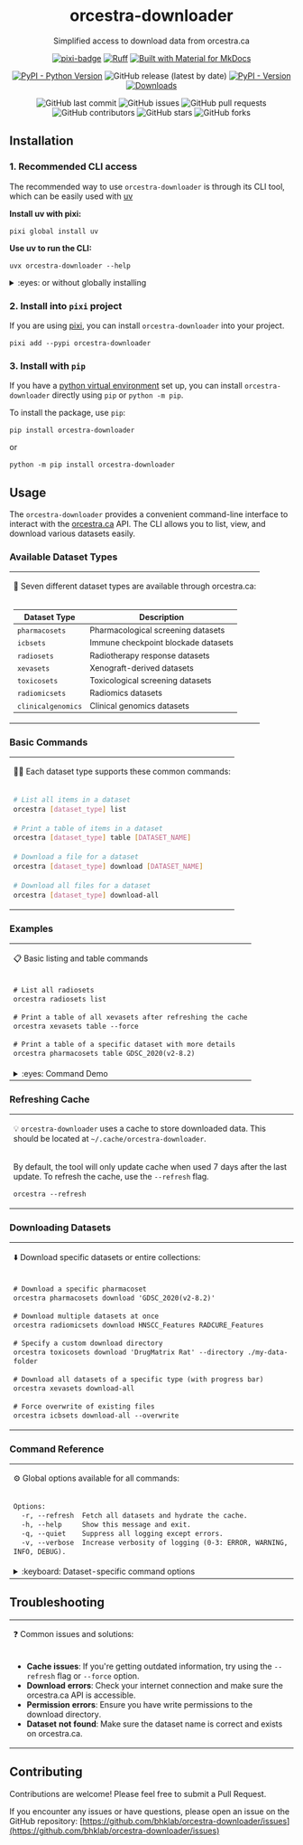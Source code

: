 <div align="center">

# orcestra-downloader

Simplified access to download data from orcestra.ca

[![pixi-badge](https://img.shields.io/endpoint?url=https://raw.githubusercontent.com/prefix-dev/pixi/main/assets/badge/v0.json&style=flat-square)](https://github.com/prefix-dev/pixi)
[![Ruff](https://img.shields.io/endpoint?url=https://raw.githubusercontent.com/astral-sh/ruff/main/assets/badge/v2.json&style=flat-square)](https://github.com/astral-sh/ruff)
[![Built with Material for MkDocs](https://img.shields.io/badge/mkdocs--material-gray?logo=materialformkdocs&style=flat-square)](https://github.com/squidfunk/mkdocs-material)

[![PyPI - Python Version](https://img.shields.io/pypi/pyversions/orcestra-downloader)](https://pypi.org/project/orcestra-downloader/)
![GitHub release (latest by date)](https://img.shields.io/github/v/release/bhklab/orcestra-downloader?label=GitHub%20Release&style=flat-square)
[![PyPI - Version](https://img.shields.io/pypi/v/orcestra-downloader)](https://pypi.org/project/orcestra-downloader/)
[![Downloads](https://static.pepy.tech/badge/orcestra-downloader)](https://pepy.tech/project/orcestra-downloader)

![GitHub last commit](https://img.shields.io/github/last-commit/bhklab/orcestra-downloader?style=flat-square)
![GitHub issues](https://img.shields.io/github/issues/bhklab/orcestra-downloader?style=flat-square)
![GitHub pull requests](https://img.shields.io/github/issues-pr/bhklab/orcestra-downloader?style=flat-square)
![GitHub contributors](https://img.shields.io/github/contributors/bhklab/orcestra-downloader?style=flat-square)
![GitHub stars](https://img.shields.io/github/stars/bhklab/orcestra-downloader?style=flat-square)
![GitHub forks](https://img.shields.io/github/forks/bhklab/orcestra-downloader?style=flat-square)

</div>

## Installation

### 1. Recommended CLI access

The recommended way to use `orcestra-downloader` is through its CLI tool, which
can be easily used with [uv](https://astral.sh/uv)

**Install uv with pixi:**

```console
pixi global install uv
```

**Use uv to run the CLI:**

```console
uvx orcestra-downloader --help
```

<details>
<summary>:eyes: or without globally installing</summary>

```console
pixi exec --spec uv uvx orcestra-downloader --help 
```
</details>

### 2. Install into `pixi` project

If you are using [pixi](https://pixi.sh), you can install `orcestra-downloader` into your project.

```console
pixi add --pypi orcestra-downloader
```

### 3. Install with `pip`

If you have a [python virtual environment](https://docs.python.org/3/tutorial/venv.html) set up,
you can install `orcestra-downloader` directly using `pip` or `python -m pip`.

To install the package, use `pip`:

```console
pip install orcestra-downloader
```

or 

```console
python -m pip install orcestra-downloader
```

## Usage

The `orcestra-downloader` provides a convenient command-line interface to interact with the [orcestra.ca](https://orcestra.ca) API. The CLI allows you to list, view, and download various datasets easily.

### Available Dataset Types

<table>
<tr>
<td>

:microscope: Seven different dataset types are available through orcestra.ca:

</td>
</tr>
<tr>
<td>

| Dataset Type | Description |
|-------------|-------------|
| `pharmacosets` | Pharmacological screening datasets |
| `icbsets` | Immune checkpoint blockade datasets |
| `radiosets` | Radiotherapy response datasets |
| `xevasets` | Xenograft-derived datasets |
| `toxicosets` | Toxicological screening datasets |
| `radiomicsets` | Radiomics datasets |
| `clinicalgenomics` | Clinical genomics datasets |

</td>
</tr>
</table>

### Basic Commands

<table>
<tr>
<td>

:technologist: Each dataset type supports these common commands:

</td>
</tr>
<tr>
<td>

```bash
# List all items in a dataset
orcestra [dataset_type] list

# Print a table of items in a dataset
orcestra [dataset_type] table [DATASET_NAME]

# Download a file for a dataset
orcestra [dataset_type] download [DATASET_NAME]

# Download all files for a dataset
orcestra [dataset_type] download-all
```

</td>
</tr>
</table>

### Examples

<table>
<tr>
<td>

:clipboard: Basic listing and table commands

</td>
</tr>
<tr>
<td>

```console
# List all radiosets
orcestra radiosets list

# Print a table of all xevasets after refreshing the cache
orcestra xevasets table --force

# Print a table of a specific dataset with more details
orcestra pharmacosets table GDSC_2020(v2-8.2)
```

</td>
</tr>
<tr>
<td>
<details>
<summary>:eyes: Command Demo</summary>

![orcestra-gif](./tapes/orcestra.gif)

</details>
</td>
</tr>
</table>

### Refreshing Cache

<table>
<tr>
<td>

:bulb: `orcestra-downloader` uses a cache to store downloaded data.
This should be located at `~/.cache/orcestra-downloader`.

</td>
</tr>
<tr>
<td>

By default, the tool will only update cache when used 7 days after the last update.
To refresh the cache, use the `--refresh` flag.

```console
orcestra --refresh
```

</td>
</tr>
</table>

### Downloading Datasets

<table>
<tr>
<td>

:arrow_down: Download specific datasets or entire collections:

</td>
</tr>
<tr>
<td>

```console
# Download a specific pharmacoset
orcestra pharmacosets download 'GDSC_2020(v2-8.2)'

# Download multiple datasets at once
orcestra radiomicsets download HNSCC_Features RADCURE_Features

# Specify a custom download directory
orcestra toxicosets download 'DrugMatrix Rat' --directory ./my-data-folder

# Download all datasets of a specific type (with progress bar)
orcestra xevasets download-all

# Force overwrite of existing files
orcestra icbsets download-all --overwrite
```

</td>
</tr>
</table>

### Command Reference

<table>
<tr>
<td>

:gear: Global options available for all commands:

</td>
</tr>
<tr>
<td>

```
Options:
  -r, --refresh  Fetch all datasets and hydrate the cache.
  -h, --help     Show this message and exit.
  -q, --quiet    Suppress all logging except errors.
  -v, --verbose  Increase verbosity of logging (0-3: ERROR, WARNING, INFO, DEBUG).
```

</td>
</tr>
<tr>
<td>
<details>
<summary>:keyboard: Dataset-specific command options</summary>

For the `list` command:
```
Options:
  --force      Force fetch new data.
  --no-pretty  Disable pretty printing.
```

For the `table` command:
```
Arguments:
  [NAME OF DATASET]  Optional dataset name for detailed information.

Options:
  --force      Force fetch new data.
```

For the `download` command:
```
Arguments:
  [ORCESTRA DATASET NAME]  Required dataset name(s) to download.

Options:
  -o, --overwrite          Overwrite existing file if it exists.
  -d, --directory PATH     Directory to save the file to.
  --force                  Force fetch new data from the API.
```

For the `download-all` command:
```
Options:
  -o, --overwrite          Overwrite existing files if they exist.
  -d, --directory PATH     Directory to save the files to.
  --force                  Force fetch new data from the API.
```

</details>
</td>
</tr>
</table>

## Troubleshooting

<table>
<tr>
<td>

:question: Common issues and solutions:

</td>
</tr>
<tr>
<td>

- **Cache issues**: If you're getting outdated information, try using the `--refresh` flag or `--force` option.
- **Download errors**: Check your internet connection and make sure the orcestra.ca API is accessible.
- **Permission errors**: Ensure you have write permissions to the download directory.
- **Dataset not found**: Make sure the dataset name is correct and exists on orcestra.ca.

</td>
</tr>
</table>

## Contributing

Contributions are welcome! Please feel free to submit a Pull Request.

If you encounter any issues or have questions, please open an issue on the GitHub repository:
[https://github.com/bhklab/orcestra-downloader/issues](https://github.com/bhklab/orcestra-downloader/issues)
